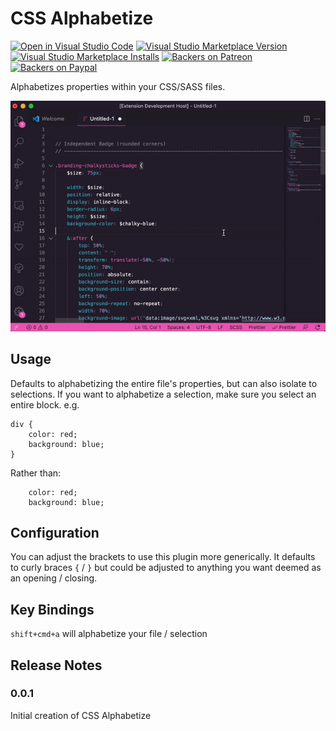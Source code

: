 # CSS Alphabetize

[![Open in Visual Studio Code](https://open.vscode.dev/badges/open-in-vscode.svg)](https://open.vscode.dev/mattkenefick/vscode-css-alphabetize)
[![Visual Studio Marketplace Version](https://img.shields.io/visual-studio-marketplace/v/polymermallard.css-alphabetize.svg)](https://marketplace.visualstudio.com/items?itemName=polymermallard.css-alphabetize)
[![Visual Studio Marketplace Installs](https://img.shields.io/visual-studio-marketplace/i/polymermallard.css-alphabetize.svg)](https://marketplace.visualstudio.com/items?itemName=polymermallard.css-alphabetize)
[![Backers on Patreon](https://img.shields.io/badge/backer-Patreon-orange.svg)](https://www.patreon.com/mattkenefick)
[![Backers on Paypal](https://img.shields.io/badge/backer-Paypal-blue.svg)](https://paypal.me/polymermallard)

Alphabetizes properties within your CSS/SASS files.

![CSS Alphabetize example](./assets/css-alphabetize.gif)


## Usage

Defaults to alphabetizing the entire file's properties, but can also isolate to selections. If you want to alphabetize a selection, make sure you select an entire block. e.g.

```
div {
    color: red;
    background: blue;
}
```

Rather than:

```
    color: red;
    background: blue;
```


## Configuration

You can adjust the brackets to use this plugin more generically. It defaults to curly braces `{` / `}` but could be adjusted to anything you want deemed as an opening / closing.


## Key Bindings

`shift+cmd+a` will alphabetize your file / selection


## Release Notes

### 0.0.1

Initial creation of CSS Alphabetize
